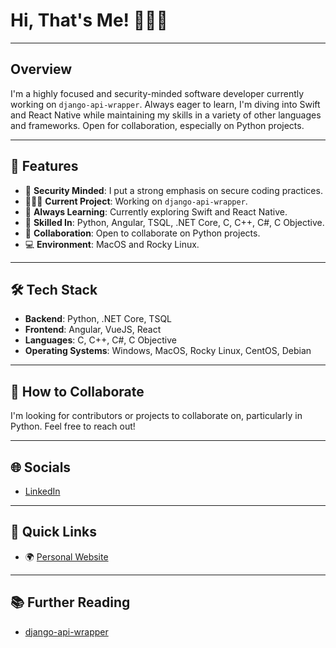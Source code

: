 # Hi, That's Me! 🙋🏻‍♂️

---

## Overview

I'm a highly focused and security-minded software developer currently working on `django-api-wrapper`. Always eager to learn, I'm diving into Swift and React Native while maintaining my skills in a variety of other languages and frameworks. Open for collaboration, especially on Python projects.

---

## 🌟 Features

- 🔐 **Security Minded**: I put a strong emphasis on secure coding practices.
- 👨🏻‍💻 **Current Project**: Working on `django-api-wrapper`.
- 🌱 **Always Learning**: Currently exploring Swift and React Native.
- 💪 **Skilled In**: Python, Angular, TSQL, .NET Core, C, C++, C#, C Objective.
- 👯 **Collaboration**: Open to collaborate on Python projects.
- 💻 **Environment**: MacOS and Rocky Linux.

---

## 🛠️ Tech Stack

- **Backend**: Python, .NET Core, TSQL
- **Frontend**: Angular, VueJS, React
- **Languages**: C, C++, C#, C Objective
- **Operating Systems**: Windows, MacOS, Rocky Linux, CentOS, Debian

---

## 🤝 How to Collaborate

I'm looking for contributors or projects to collaborate on, particularly in Python. Feel free to reach out!

---

## 🌐 Socials

- [LinkedIn](https://www.linkedin.com/in/marc-robin-zeeb/)

---

## 🔗 Quick Links

- 🌍 [Personal Website](https://marc.zeeb.cloud)

---

## 📚 Further Reading

- [django-api-wrapper](https://github.com/its-development/django-api-wrapper)
